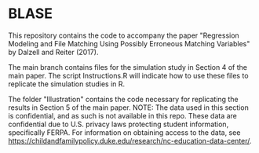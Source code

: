 # BLASE

This repository contains the code to accompany the paper "Regression Modeling and File Matching Using Possibly Erroneous Matching Variables" by Dalzell and Reiter (2017). 

The main branch contains files for the simulation study in Section 4 of the main paper. The script Instructions.R will indicate how to use these files to replicate the simulation studies in R. 

The folder "Illustration" contains the code necessary for replicating the results in Section 5 of the main paper. NOTE: The data used in this section is confidential, and as such is not available in this repo. These data are confidential due to U.S. privacy laws protecting student information, specifically FERPA. For information on obtaining access to the data, see https://childandfamilypolicy.duke.edu/research/nc-education-data-center/.


